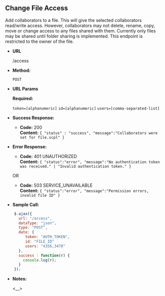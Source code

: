**Change File Access**
----
Add collaborators to a file. This will give the selected collaborators read/write access. However, collaborators may not delete, rename, copy, move or change access to any files shared with them. Currently only files may be shared until folder sharing is implemented. This endpoint is restricted to the owner of the file.

* **URL**

   /access

* **Method:**

   `POST`

*  **URL Params**

   **Required:**

   `token=[alphanumeric]`
   `id=[alphanumeric]`
   `users=[comma-separated-list]`

* **Success Response:**

  * **Code:** 200 <br />
    **Content:** `{ "status" : "success", "message":"Collaborators were set for file.scpl" }`

* **Error Response:**

  * **Code:** 401 UNAUTHORIZED <br />
    **Content:** `{ "status":"error", "message":"No authentication token was received." | "Invalid authentication token." }`

  OR

  * **Code:** 503 SERVICE_UNAVAILABLE <br />
    **Content:** `{ "status":"error", "message":"Permission errors, invalid file ID" }`

* **Sample Call:**

```javascript
    $.ajax({
      url: "/access",
      dataType: "json",
      type: "POST",
      date: {
         token: "AUTH_TOKEN",
         id: "FILE_ID"
         users: "4356,3478"
      },
      success : function(r) {
        console.log(r);
      }
    });
  ```

* **Notes:**

  <__>
